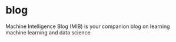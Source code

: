 # blog
Machine Intelligence Blog (MIB) is your companion blog on learning machine learning and data science
